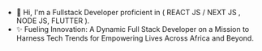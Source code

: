 - 👋 Hi, I'm a Fullstack Developer proficient in ( REACT JS / NEXT JS , NODE JS, FLUTTER ).
- ✨ Fueling Innovation: A Dynamic Full Stack Developer on a Mission to Harness Tech Trends for Empowering Lives Across Africa and Beyond.

<!---
Celestin-Blaise/Celestin-Blaise is a ✨ special ✨ repository because its `README.md` (this file) appears on your GitHub profile.
You can click the Preview link to take a look at your changes.
--->
